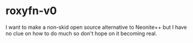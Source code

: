 # roxyfn-v0
I want to make a non-skid open source alternative to Neonite++ but I have no clue on how to do much so don't hope on it becoming real.
